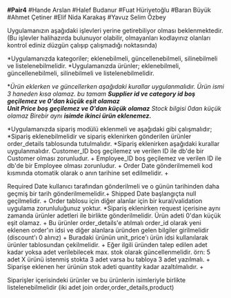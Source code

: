 **#Pair4**
#Hande Arslan
#Halef Budanur
#Fuat Hüriyetoğlu
#Baran Büyük
#Ahmet Çetiner
#Elif Nida Karakaş
#Yavuz Selim Özbey 

Uygulamanızın aşağıdaki işlevleri yerine getirebiliyor olması beklenmektedir. (Bu işlevler halihazırda bulunuyor olabilir, olmayanları kodlayınız olanları kontrol ediniz düzgün çalışıp çalışmadığı noktasında)

*Uygulamanızda kategoriler; eklenebilmeli, güncellenebilmeli, silinebilmeli ve listelenebilmelidir.
*Uygulamanızda ürünler; eklenebilmeli, güncellenebilmeli, silinebilmeli ve listelenebilmelidir.

*_Ürün eklerken ve güncellerken aşağıdaki kurallar uygulanmalıdır.
Ürün ismi 3 haneden kısa olamaz. bu tamam
**Supplier id ve category id boş geçilemez ve 0'dan küçük eşit olamaz**  
**Unit Price boş geçilemez ve 0'dan küçük olamaz**
Stock bilgisi 0dan küçük olamaz
Birebir aynı **isimde ikinci ürün eklenemez.**_


*Uygulamanızda sipariş modülü eklenmeli ve aşağıdaki gibi çalışmalıdır;
*Sipariş eklenebilmelidir ve sipariş eklenirken gönderilen ürünler order_details tablosunda tutulmalıdır.
*Sipariş eklenirken aşağıdaki kurallar uygulanmalıdır.
Customer_ID boş geçilemez ve verilen ID ile db'de bir Customer olması zorunludur. +
Employee_ID boş geçilemez ve verilen ID ile db'de bir Employee olması zorunludur. +
Order Date gönderilmemeli kod kısmında otomatik olarak o anın tarihine set edilmelidir. +

Required Date kullanıcı tarafından gönderilmeli ve o günün tarihinden daha geçmiş bir tarih gönderilmemelidir.+
Shipped Date başlangıçta null geçilmelidir. +
Order tablosu için diğer alanlar için bir kural/validation uygulama zorunluluğunuz yoktur.
*Sipariş eklenirken request içerisine aynı zamanda ürünler adetleri ile birlikte gönderilmelidir.
Ürün adeti 0'dan küçük eşit olamaz. +
Bu ürünler order_details'e atılmalı order_id olarak yeni eklenen order'ın idsi ve diğer alanlara üründen gelen bilgiler girilmelidir (discount'ı 0 alınız) +
Buradaki ürünün unit_price'ı ürün idsi kullanılarak ürünler tablosundan çekilmelidir. +
Eğer ilgili üründen talep edilen adet kadar yoksa adet verilebilecek max. stok olarak güncellenmelidir.
örn: 5 adet X ürünü istenmiş stokta 3 adet varsa bu tabloya 3 adet yazılmalı. +
Siparişe eklenen her ürünün stok adeti quantity kadar azaltılmalıdır. +


Siparişler içerisindeki ürünler ve bu ürünlerin isimleriyle birlikte listelenebilmelidir (iki adet join order,order_details,product)
